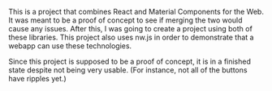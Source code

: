 This is a project that combines React and Material Components for the Web. It was meant to be a proof of concept to see if merging the two would cause any issues. After this, I was going to create a project using both of these libraries. This project also uses nw.js in order to demonstrate that a webapp can use these technologies.

Since this project is supposed to be a proof of concept, it is in a finished state despite not being very usable. (For instance, not all of the buttons have ripples yet.)
